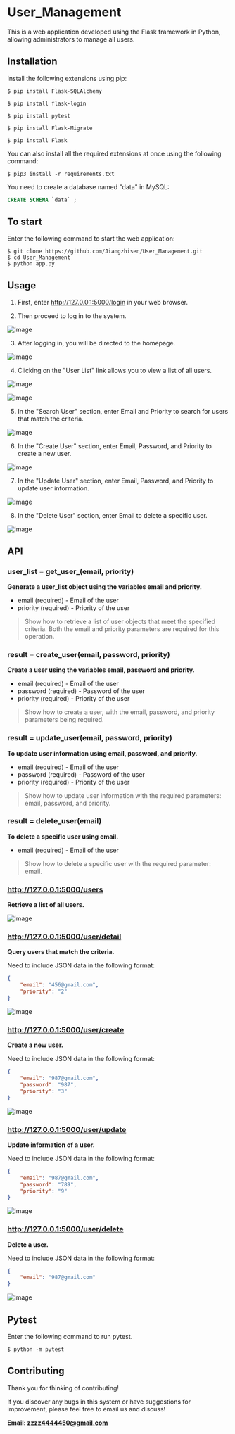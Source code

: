 # User_Management
This is a web application developed using the Flask framework in Python, allowing administrators to manage all users.


## Installation
Install the following extensions using pip:

```
$ pip install Flask-SQLAlchemy

$ pip install flask-login

$ pip install pytest

$ pip install Flask-Migrate

$ pip install Flask
```

You can also install all the required extensions at once using the following command:
```
$ pip3 install -r requirements.txt
```

You need to create a database named "data" in MySQL:

```sql
CREATE SCHEMA `data` ;
```


## To start

Enter the following command to start the web application:

```
$ git clone https://github.com/Jiangzhisen/User_Management.git
$ cd User_Management
$ python app.py
```


## Usage
1. First, enter http://127.0.0.1:5000/login in your web browser.

2. Then proceed to log in to the system.

![image](app1/static/images/user_management1.png)

3. After logging in, you will be directed to the homepage.

![image](app1/static/images/user_management7.png)

4. Clicking on the "User List" link allows you to view a list of all users.

![image](app1/static/images/user_management8.png)

![image](app1/static/images/user_management6.png)

5. In the "Search User" section, enter Email and Priority to search for users that match the criteria.

![image](app1/static/images/user_management2.png)

6. In the "Create User" section, enter Email, Password, and Priority to create a new user.

![image](app1/static/images/user_management3.png)

7. In the "Update User" section, enter Email, Password, and Priority to update user information.

![image](app1/static/images/user_management4.png)

8. In the "Delete User" section, enter Email to delete a specific user.

![image](app1/static/images/user_management5.png)


## API

### user_list = get_user_(email, priority)

**Generate a user_list object using the variables email and priority.**

- email (required) - Email of the user
- priority (required) - Priority of the user

>Show how to retrieve a list of user objects that meet the specified criteria. Both the email and priority parameters are required for this operation.

### result = create_user(email, password, priority)

**Create a user using the variables email, password and priority.**

- email (required) - Email of the user
- password (required) - Password of the user
- priority (required) - Priority of the user

>Show how to create a user, with the email, password, and priority parameters being required.

### result = update_user(email, password, priority)

**To update user information using email, password, and priority.**

- email (required) - Email of the user
- password (required) - Password of the user
- priority (required) - Priority of the user

>Show how to update user information with the required parameters: email, password, and priority.

### result = delete_user(email)

**To delete a specific user using email.**

- email (required) - Email of the user

>Show how to delete a specific user with the required parameter: email.


### http://127.0.0.1:5000/users

**Retrieve a list of all users.**

![image](app1/static/images/user_management9.png)

### http://127.0.0.1:5000/user/detail

**Query users that match the criteria.**

Need to include JSON data in the following format:

```json
{
    "email": "456@gmail.com",
    "priority": "2"
}
```

![image](app1/static/images/user_management10.png)

### http://127.0.0.1:5000/user/create

**Create a new user.**

Need to include JSON data in the following format:

```json
{
    "email": "987@gmail.com",
    "password": "987",
    "priority": "3"
}
```

![image](app1/static/images/user_management11.png)

### http://127.0.0.1:5000/user/update

**Update information of a user.**

Need to include JSON data in the following format:

```json
{
    "email": "987@gmail.com",
    "password": "789",
    "priority": "9"
}
```

![image](app1/static/images/user_management11.png)

### http://127.0.0.1:5000/user/delete

**Delete a user.**

Need to include JSON data in the following format:

```json
{
    "email": "987@gmail.com"
}
```

![image](app1/static/images/user_management12.png)


## Pytest

Enter the following command to run pytest.

```
$ python -m pytest
```                                                          


## Contributing

Thank you for thinking of contributing!

If you discover any bugs in this system or have suggestions for improvement, please feel free to email us and discuss!

**Email: zzzz4444450@gmail.com**




